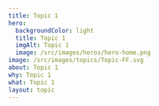 ```yaml
---
title: Topic 1
hero:
  backgroundColor: light
  title: Topic 1
  imgAlt: Topic 1
  image: /src/images/heros/hero-home.png
image: /src/images/topics/Topic-FF.svg
about: Topic 1
why: Topic 1
what: Topic 1
layout: topic
---
```

